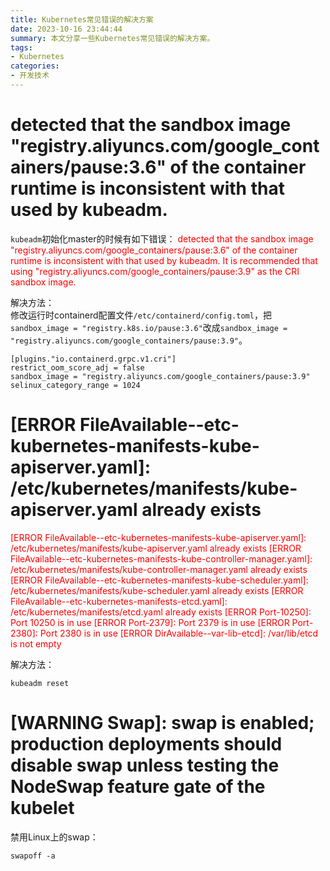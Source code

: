 ```yaml
---
title: Kubernetes常见错误的解决方案
date: 2023-10-16 23:44:44
summary: 本文分享一些Kubernetes常见错误的解决方案。
tags:
- Kubernetes
categories:
- 开发技术
---
```


# detected that the sandbox image "registry.aliyuncs.com/google_containers/pause:3.6" of the container runtime is inconsistent with that used by kubeadm.

`kubeadm`初始化master的时候有如下错误：
<font color="red">
detected that the sandbox image "registry.aliyuncs.com/google_containers/pause:3.6" of the container runtime is inconsistent with that used by kubeadm. It is recommended that using "registry.aliyuncs.com/google_containers/pause:3.9" as the CRI sandbox image.
</font>

解决方法：<br>
修改运行时containerd配置文件`/etc/containerd/config.toml`，把`sandbox_image = "registry.k8s.io/pause:3.6"`改成`sandbox_image = "registry.aliyuncs.com/google_containers/pause:3.9"`。

```shell
[plugins."io.containerd.grpc.v1.cri"]
restrict_oom_score_adj = false
sandbox_image = "registry.aliyuncs.com/google_containers/pause:3.9"
selinux_category_range = 1024
```

# [ERROR FileAvailable--etc-kubernetes-manifests-kube-apiserver.yaml]: /etc/kubernetes/manifests/kube-apiserver.yaml already exists

<font color="red">
[ERROR FileAvailable--etc-kubernetes-manifests-kube-apiserver.yaml]: /etc/kubernetes/manifests/kube-apiserver.yaml already exists
[ERROR FileAvailable--etc-kubernetes-manifests-kube-controller-manager.yaml]: /etc/kubernetes/manifests/kube-controller-manager.yaml already exists
[ERROR FileAvailable--etc-kubernetes-manifests-kube-scheduler.yaml]: /etc/kubernetes/manifests/kube-scheduler.yaml already exists
[ERROR FileAvailable--etc-kubernetes-manifests-etcd.yaml]: /etc/kubernetes/manifests/etcd.yaml already exists
[ERROR Port-10250]: Port 10250 is in use
[ERROR Port-2379]: Port 2379 is in use
[ERROR Port-2380]: Port 2380 is in use
[ERROR DirAvailable--var-lib-etcd]: /var/lib/etcd is not empty
</font>

解决方法：
```shell
kubeadm reset
```

# [WARNING Swap]: swap is enabled; production deployments should disable swap unless testing the NodeSwap feature gate of the kubelet

禁用Linux上的swap：
```shell
swapoff -a
```
